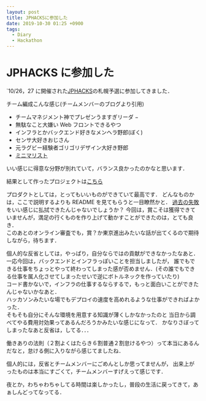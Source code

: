 ```yaml
---
layout: post
title: JPHACKSに参加した
date: 2019-10-30 01:25 +0900
tags:
  - Diary
  - Hackathon
---
```


# JPHACKS に参加した

`10/26，27 に開催された[JPHACKS](https://jphacks.com/)の札幌予選に参加してきました．

チーム編成こんな感じ(チームメンバーのブログより引用)

- チームマネジメント神でプレゼンうますぎリーダ −
- 無駄なこと大嫌い Web フロントできるやつ
- インフラとかバックエンド好きなメンヘラ野郎(ぼく)
- センサ大好きおじさん
- 元ラグビー経験者ゴリゴリデザイン大好き野郎
- [ミニマリスト](https://batch.hatenablog.com/entry/2019/10/30/000524)

いい感じに得意な分野が別れていて，バランス良かったのかなと思います．

結果として作ったプロジェクトは[こちら](https://github.com/jphacks/SP_1902)

プロダクトとしては，とってもいいものができていて最高です．
どんなものかは，ここで説明するよりも README を見てもらうと一目瞭然かと．
[過去の失敗](https://blog.kmdkuk.com/2019/05/15/spajam2019-%E6%9C%AD%E5%B9%8C%E4%BA%88%E9%81%B8%E3%81%AB%E5%8F%82%E5%8A%A0%E3%81%97%E3%81%A6%E3%81%8D%E3%81%BE%E3%81%97%E3%81%9F.html)をいい感じに払拭できたんじゃないでしょうか？
今回は，賞こそは獲得できていませんが，満足の行くものを作り上げて動かすことができたのは，とても良き．  
このあとのオンライン審査でも，賞？か東京進出みたいな話が出てくるので期待しながら，待ちます．

個人的な反省としては，やっぱり，自分ならではの貢献ができなかったなあと．  
一応今回は，バックエンドとインフラっぽいことを担当しましたが，
誰でもできる仕事をちょっとやって終わってしまった感が否めません．(その誰でもできる仕事を属人化させてしまったせいで逆にボトルネックを作っていたり)  
コード書かないで，インフラの仕事するならするで，もっと面白いことができたんじゃないかなあと．  
ハッカソンみたいな場でもデプロイの速度を高めれるような仕事ができればよかった．  
そもそも自分にそんな環境を用意する知識が薄くしかなかったのと
当日から調べてやる費用対効果ってあるんだろうかみたいな感じになって．
かなりさぼってしまったなあと反省は，してる．．．

働きありの法則（２割よくはたらき６割普通２割怠けるやつ）って本当にあるんだなと，怠ける側に入りながら感じてましたね．

個人的には，反省とチームメンバーにごめんとしか思ってませんが，
出来上がったものは本当にすごくて，チームメンバーすげえって感じです．

夜とか，わちゃわちゃしてる時間は楽しかったし，普段の生活に戻ってきて，あぁしんどってなってる．
